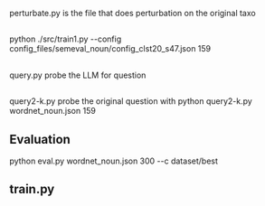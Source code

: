 perturbate.py is the file that does perturbation on the original taxo
##
python ./src/train1.py --config config_files/semeval_noun/config_clst20_s47.json 159
##
query.py probe the LLM for question

## 
query2-k.py probe the original question with 
python query2-k.py wordnet_noun.json 159

## Evaluation
python eval.py wordnet_noun.json 300 --c dataset/best

## train.py
